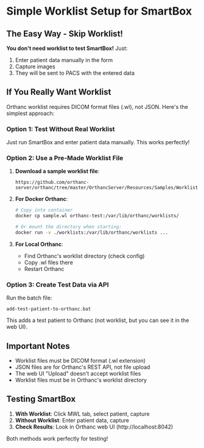# Simple Worklist Setup for SmartBox

## The Easy Way - Skip Worklist!

**You don't need worklist to test SmartBox!** Just:
1. Enter patient data manually in the form
2. Capture images
3. They will be sent to PACS with the entered data

## If You Really Want Worklist

Orthanc worklist requires DICOM format files (.wl), not JSON. Here's the simplest approach:

### Option 1: Test Without Real Worklist
Just run SmartBox and enter patient data manually. This works perfectly!

### Option 2: Use a Pre-Made Worklist File

1. **Download a sample worklist file**:
   ```
   https://github.com/orthanc-server/orthanc/tree/master/OrthancServer/Resources/Samples/Worklist
   ```

2. **For Docker Orthanc**:
   ```bash
   # Copy into container
   docker cp sample.wl orthanc-test:/var/lib/orthanc/worklists/
   
   # Or mount the directory when starting:
   docker run -v ./worklists:/var/lib/orthanc/worklists ...
   ```

3. **For Local Orthanc**:
   - Find Orthanc's worklist directory (check config)
   - Copy .wl files there
   - Restart Orthanc

### Option 3: Create Test Data via API

Run the batch file:
```
add-test-patient-to-orthanc.bat
```

This adds a test patient to Orthanc (not worklist, but you can see it in the web UI).

## Important Notes

- Worklist files must be DICOM format (.wl extension)
- JSON files are for Orthanc's REST API, not file upload
- The web UI "Upload" doesn't accept worklist files
- Worklist files must be in Orthanc's worklist directory

## Testing SmartBox

1. **With Worklist**: Click MWL tab, select patient, capture
2. **Without Worklist**: Enter patient data, capture
3. **Check Results**: Look in Orthanc web UI (http://localhost:8042)

Both methods work perfectly for testing!